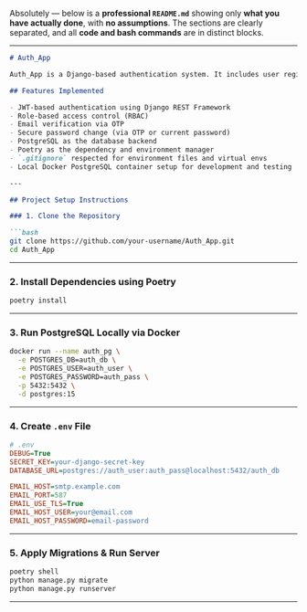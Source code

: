 Absolutely — below is a **professional `README.md`** showing only **what you have actually done**, with **no assumptions**. The sections are clearly separated, and all **code and bash commands** are in distinct blocks.

---

````markdown
# Auth_App

Auth_App is a Django-based authentication system. It includes user registration, login, role-based access, email OTP verification, password reset, and secure authentication using JWT.

## Features Implemented

- JWT-based authentication using Django REST Framework
- Role-based access control (RBAC)
- Email verification via OTP
- Secure password change (via OTP or current password)
- PostgreSQL as the database backend
- Poetry as the dependency and environment manager
- `.gitignore` respected for environment files and virtual envs
- Local Docker PostgreSQL container setup for development and testing

---

## Project Setup Instructions

### 1. Clone the Repository

```bash
git clone https://github.com/your-username/Auth_App.git
cd Auth_App
````

---

### 2. Install Dependencies using Poetry

```bash
poetry install
```

---

### 3. Run PostgreSQL Locally via Docker

```bash
docker run --name auth_pg \
  -e POSTGRES_DB=auth_db \
  -e POSTGRES_USER=auth_user \
  -e POSTGRES_PASSWORD=auth_pass \
  -p 5432:5432 \
  -d postgres:15
```

---

### 4. Create `.env` File

```ini
# .env
DEBUG=True
SECRET_KEY=your-django-secret-key
DATABASE_URL=postgres://auth_user:auth_pass@localhost:5432/auth_db

EMAIL_HOST=smtp.example.com
EMAIL_PORT=587
EMAIL_USE_TLS=True
EMAIL_HOST_USER=your@email.com
EMAIL_HOST_PASSWORD=email-password
```

---

### 5. Apply Migrations & Run Server

```bash
poetry shell
python manage.py migrate
python manage.py runserver
```

---


